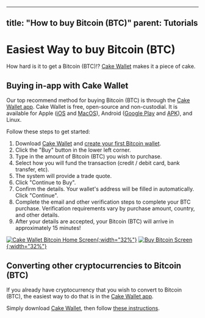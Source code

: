 ﻿


---
title: "How to buy Bitcoin (BTC)"
parent: Tutorials
---

# Easiest Way to buy Bitcoin (BTC)

How hard is it to get a Bitcoin (BTC)!? [Cake Wallet](https://cakewallet.com) makes it a piece of cake.

## Buying in-app with Cake Wallet

Our top recommend method for buying Bitcoin (BTC) is through the [Cake Wallet app](https://cakewallet.com). Cake Wallet is free, open-source and non-custodial. It is available for Apple ([iOS](https://apps.apple.com/us/app/cake-wallet-for-xmr-monero/id1334702542) and [MacOS](https://apps.apple.com/us/app/cake-wallet-for-xmr-monero/id1334702542)), Android ([Google Play](https://play.google.com/store/apps/details?id=com.cakewallet.cake_wallet) and [APK](https://github.com/cake-tech/cake_wallet/releases)), and Linux.

Follow these steps to get started:

1. Download [Cake Wallet](https://cakewallet.com) and [create your first Bitcoin wallet](https://guides.cakewallet.com/docs/basic-features/create-first-wallet/).
2. Click the "Buy" button in the lower left corner.
3. Type in the amount of Bitcoin (BTC) you wish to purchase.
4. Select how you will fund the transaction (credit / debit card, bank transfer, etc).
5. The system will provide a trade quote.
6. Click "Continue to Buy".
7. Confirm the details. Your wallet's address will be filled in automatically. Click "Continue".
8. Complete the email and other verification steps to complete your BTC purchase. Verification requirements vary by purchase amount, country, and other details.
10. After your details are accepted, your Bitcoin (BTC) will arrive in approximately 15 minutes!

[![Cake Wallet Bitcoin Home Screen](/images/BTCWalletMainScreen.jpg){:width="32%"}](/images/BTCWalletMainScreen.jpg)
[![Buy Bitcoin Screen](/images/BuyBTC.jpg){:width="32%"}](/images/BuyBTC.jpg)


## Converting other cryptocurrencies to Bitcoin (BTC)

If you already have cryptocurrency that you wish to convert to Bitcoin (BTC), the easiest way to do that is in the [Cake Wallet app](https://cakewallet.com).

Simply download [Cake Wallet](https://cakewallet.com), then follow [these instructions](https://guides.cakewallet.com/docs/basic-features/exchange/).

